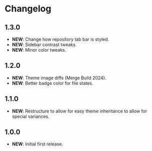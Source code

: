 # Changelog

## 1.3.0

- **NEW**: Change how repository tab bar is styled.
- **NEW**: Sidebar contrast tweaks.
- **NEW**: Minor color tweaks.

## 1.2.0

- **NEW**: Theme image diffs (Merge Build 2024).
- **NEW**: Better badge color for file states.

## 1.1.0

- **NEW**: Restructure to allow for easy theme inheritance to allow for special variances.

## 1.0.0

- **NEW**: Initial first release.
